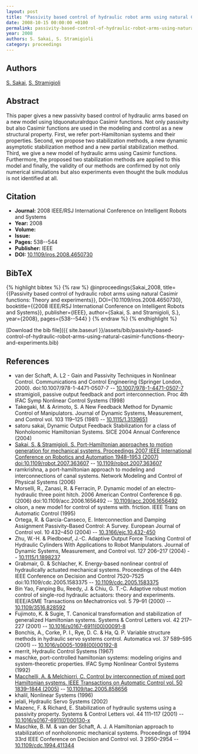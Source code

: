 ```yaml
---
layout: post
title: "Passivity based control of hydraulic robot arms using natural Casimir functions: Theory and experiments"
date: 2008-10-15 00:00:00 +0100
permalink: passivity-based-control-of-hydraulic-robot-arms-using-natural-casimir-functions-theory-and-experiments
year: 2008
authors: S. Sakai, S. Stramigioli
category: proceedings
---
```

 
## Authors
[S. Sakai](authors/satoru-sakai), [S. Stramigioli](authors/stefano-stramigioli)
 
## Abstract
This paper gives a new passivity based control of hydraulic arms based on a new model using ldquonaturalrdquo Casimir functions. Not only passivity but also Casimir functions are used in the modeling and control as a new structural property. First, we refer port-Hamiltonian systems and their properties. Second, we propose two stabilization methods, a new dynamic asymptotic stabilization method and a new partial stabilization method. Third, we give a new model of hydraulic arms using Casimir functions. Furthermore, the proposed two stabilization methods are applied to this model and finally, the validity of our methods are confirmed by not only numerical simulations but also experiments even thought the bulk modulus is not identified at all.
 
## Citation
- **Journal:** 2008 IEEE/RSJ International Conference on Intelligent Robots and Systems
- **Year:** 2008
- **Volume:** 
- **Issue:** 
- **Pages:** 538--544
- **Publisher:** IEEE
- **DOI:** [10.1109/iros.2008.4650730](https://doi.org/10.1109/iros.2008.4650730)
 
## BibTeX
{% highlight bibtex %}
{% raw %}
@inproceedings{Sakai_2008,
  title={{Passivity based control of hydraulic robot arms using natural Casimir functions: Theory and experiments}},
  DOI={10.1109/iros.2008.4650730},
  booktitle={{2008 IEEE/RSJ International Conference on Intelligent Robots and Systems}},
  publisher={IEEE},
  author={Sakai, S. and Stramigioli, S.},
  year={2008},
  pages={538--544}
}
{% endraw %}
{% endhighlight %}
 
[Download the bib file]({{ site.baseurl }}/assets/bib/passivity-based-control-of-hydraulic-robot-arms-using-natural-casimir-functions-theory-and-experiments.bib)
 
## References
- van der Schaft, A. L2 - Gain and Passivity Techniques in Nonlinear Control. Communications and Control Engineering (Springer London, 2000). doi:10.1007/978-1-4471-0507-7 -- [10.1007/978-1-4471-0507-7](https://doi.org/10.1007/978-1-4471-0507-7)
- stramigioli, passive output feedback and port interconnection. Proc 4th IFAC Symp Nonlinear Control Systems (1998)
- Takegaki, M. & Arimoto, S. A New Feedback Method for Dynamic Control of Manipulators. Journal of Dynamic Systems, Measurement, and Control vol. 103 119–125 (1981) -- [10.1115/1.3139651](https://doi.org/10.1115/1.3139651)
- satoru sakai, Dynamic Output Feedback Stabilization for a class of Nonholonomic Hamiltonian Systems. SICE 2004 Annual Conference (2004)
- [Sakai, S. & Stramigioli, S. Port-Hamiltonian approaches to motion generation for mechanical systems. Proceedings 2007 IEEE International Conference on Robotics and Automation 1948–1953 (2007) doi:10.1109/robot.2007.363607](port-hamiltonian-approaches-to-motion-generation-for-mechanical-systems) -- [10.1109/robot.2007.363607](https://doi.org/10.1109/robot.2007.363607)
- ramkrishna, a port-hamiltonian approach to modeling and interconnections of canal systems. Network Modeling and Control of Physical Systems (2006)
- Morselli, R., Zanasi, R. & Ferracin, P. Dynamic model of an electro-hydraulic three point hitch. 2006 American Control Conference 6 pp. (2006) doi:10.1109/acc.2006.1656492 -- [10.1109/acc.2006.1656492](https://doi.org/10.1109/acc.2006.1656492)
- olson, a new mode1 for control of systems with. friction. IEEE Trans on Automatic Control (1995)
- Ortega, R. & García-Canseco, E. Interconnection and Damping Assignment Passivity-Based Control: A Survey. European Journal of Control vol. 10 432–450 (2004) -- [10.3166/ejc.10.432-450](https://doi.org/10.3166/ejc.10.432-450)
- Zhu, W.-H. & Piedboeuf, J.-C. Adaptive Output Force Tracking Control of Hydraulic Cylinders With Applications to Robot Manipulators. Journal of Dynamic Systems, Measurement, and Control vol. 127 206–217 (2004) -- [10.1115/1.1898237](https://doi.org/10.1115/1.1898237)
- Grabmair, G. & Schlacher, K. Energy-based nonlinear control of hydraulically actuated mechanical systems. Proceedings of the 44th IEEE Conference on Decision and Control 7520–7525 doi:10.1109/cdc.2005.1583375 -- [10.1109/cdc.2005.1583375](https://doi.org/10.1109/cdc.2005.1583375)
- Bin Yao, Fanping Bu, Reedy, J. & Chiu, G. T.-C. Adaptive robust motion control of single-rod hydraulic actuators: theory and experiments. IEEE/ASME Transactions on Mechatronics vol. 5 79–91 (2000) -- [10.1109/3516.828592](https://doi.org/10.1109/3516.828592)
- Fujimoto, K. & Sugie, T. Canonical transformation and stabilization of generalized Hamiltonian systems. Systems &amp; Control Letters vol. 42 217–227 (2001) -- [10.1016/s0167-6911(00)00091-8](https://doi.org/10.1016/s0167-6911(00)00091-8)
- Bonchis, A., Corke, P. I., Rye, D. C. & Ha, Q. P. Variable structure methods in hydraulic servo systems control. Automatica vol. 37 589–595 (2001) -- [10.1016/s0005-1098(00)00192-8](https://doi.org/10.1016/s0005-1098(00)00192-8)
- merrit, Hydraulic Control Systems (1967)
- maschke, port-controlled hamiltonian systems: modeling origins and system-theoretic properties. IFAC Symp Nonlinear Control Systems (1992)
- [Macchelli, A. & Melchiorri, C. Control by interconnection of mixed port Hamiltonian systems. IEEE Transactions on Automatic Control vol. 50 1839–1844 (2005)](control-by-interconnection-of-mixed-port-hamiltonian-systems) -- [10.1109/tac.2005.858656](https://doi.org/10.1109/tac.2005.858656)
- khalil, Nonlinear Systems (1996)
- jelali, Hydraulic Servo Systems (2002)
- Mazenc, F. & Richard, E. Stabilization of hydraulic systems using a passivity property. Systems &amp; Control Letters vol. 44 111–117 (2001) -- [10.1016/s0167-6911(01)00130-x](https://doi.org/10.1016/s0167-6911(01)00130-x)
- Maschke, B. M. & van der Schaft, A. J. A Hamiltonian approach to stabilization of nonholonomic mechanical systems. Proceedings of 1994 33rd IEEE Conference on Decision and Control vol. 3 2950–2954 -- [10.1109/cdc.1994.411344](https://doi.org/10.1109/cdc.1994.411344)

